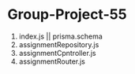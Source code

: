 # Group-Project-55

1) index.js || prisma.schema
2) assignmentRepository.js
3) assignmentCpntroller.js
4) assignmentRouter.js